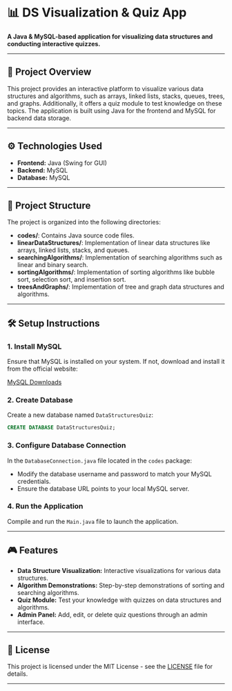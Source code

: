 
# 📊 DS Visualization & Quiz App

**A Java & MySQL-based application for visualizing data structures and conducting interactive quizzes.**

---

## 🧠 Project Overview

This project provides an interactive platform to visualize various data structures and algorithms, such as arrays, linked lists, stacks, queues, trees, and graphs. Additionally, it offers a quiz module to test knowledge on these topics. The application is built using Java for the frontend and MySQL for backend data storage.

---

## ⚙️ Technologies Used

* **Frontend:** Java (Swing for GUI)
* **Backend:** MySQL
* **Database:** MySQL

---

## 📂 Project Structure

The project is organized into the following directories:

* **codes/**: Contains Java source code files.
* **linearDataStructures/**: Implementation of linear data structures like arrays, linked lists, stacks, and queues.
* **searchingAlgorithms/**: Implementation of searching algorithms such as linear and binary search.
* **sortingAlgorithms/**: Implementation of sorting algorithms like bubble sort, selection sort, and insertion sort.
* **treesAndGraphs/**: Implementation of tree and graph data structures and algorithms.

---

## 🛠️ Setup Instructions

### 1. Install MySQL

Ensure that MySQL is installed on your system. If not, download and install it from the official website:

[MySQL Downloads](https://dev.mysql.com/downloads/installer/)

### 2. Create Database

Create a new database named `DataStructuresQuiz`:

```sql
CREATE DATABASE DataStructuresQuiz;
```

### 3. Configure Database Connection

In the `DatabaseConnection.java` file located in the `codes` package:

* Modify the database username and password to match your MySQL credentials.
* Ensure the database URL points to your local MySQL server.

### 4. Run the Application

Compile and run the `Main.java` file to launch the application.

---

## 🎮 Features

* **Data Structure Visualization:** Interactive visualizations for various data structures.
* **Algorithm Demonstrations:** Step-by-step demonstrations of sorting and searching algorithms.
* **Quiz Module:** Test your knowledge with quizzes on data structures and algorithms.
* **Admin Panel:** Add, edit, or delete quiz questions through an admin interface.

---

## 📄 License

This project is licensed under the MIT License - see the [LICENSE](LICENSE) file for details.

---
